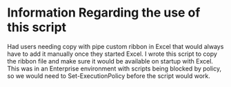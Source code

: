<h1>Information Regarding the use of this script</h1>


<p1>Had users needing copy with pipe custom ribbon in Excel that would always have to add it manually once they started Excel. I wrote this script to copy the ribbon file and make sure it would be available on startup with Excel. 
This was in an Enterprise environment with scripts being blocked by policy, so we would need to Set-ExecutionPolicy before the script would work. 
